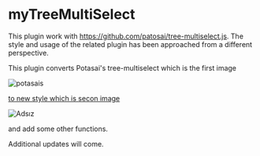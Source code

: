 # myTreeMultiSelect
This plugin work with https://github.com/patosai/tree-multiselect.js.  The style and usage of the related plugin has been approached from a different perspective.

This plugin converts Potasai's tree-multiselect which is the first image

![potasais](https://user-images.githubusercontent.com/33549265/177539861-64578169-52dd-402a-ba0f-80ce0a75e8f2.png)

<u>to new style which is secon image </u>

![Adsız](https://user-images.githubusercontent.com/33549265/177539943-cd5abd0d-22e4-451c-b3fb-12438e81bf3f.png)

and add some other functions.

Additional updates will come.
